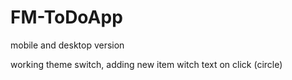 # FM-ToDoApp

mobile and desktop version

working theme switch, adding new item witch text on click (circle)
